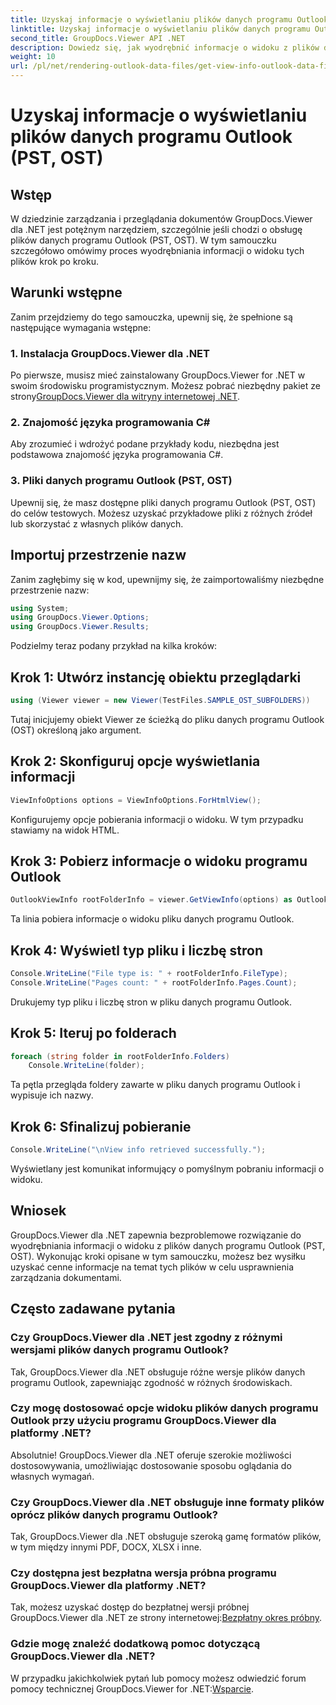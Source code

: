 ```yaml
---
title: Uzyskaj informacje o wyświetlaniu plików danych programu Outlook (PST, OST)
linktitle: Uzyskaj informacje o wyświetlaniu plików danych programu Outlook (PST, OST)
second_title: GroupDocs.Viewer API .NET
description: Dowiedz się, jak wyodrębnić informacje o widoku z plików danych programu Outlook (PST, OST) za pomocą programu GroupDocs.Viewer dla platformy .NET. Bez wysiłku zwiększ swoje możliwości zarządzania dokumentami.
weight: 10
url: /pl/net/rendering-outlook-data-files/get-view-info-outlook-data-file/
---
```


# Uzyskaj informacje o wyświetlaniu plików danych programu Outlook (PST, OST)

## Wstęp
W dziedzinie zarządzania i przeglądania dokumentów GroupDocs.Viewer dla .NET jest potężnym narzędziem, szczególnie jeśli chodzi o obsługę plików danych programu Outlook (PST, OST). W tym samouczku szczegółowo omówimy proces wyodrębniania informacji o widoku tych plików krok po kroku.
## Warunki wstępne
Zanim przejdziemy do tego samouczka, upewnij się, że spełnione są następujące wymagania wstępne:
### 1. Instalacja GroupDocs.Viewer dla .NET
 Po pierwsze, musisz mieć zainstalowany GroupDocs.Viewer for .NET w swoim środowisku programistycznym. Możesz pobrać niezbędny pakiet ze strony[GroupDocs.Viewer dla witryny internetowej .NET](https://releases.groupdocs.com/viewer/net/).
### 2. Znajomość języka programowania C#
Aby zrozumieć i wdrożyć podane przykłady kodu, niezbędna jest podstawowa znajomość języka programowania C#.
### 3. Pliki danych programu Outlook (PST, OST)
Upewnij się, że masz dostępne pliki danych programu Outlook (PST, OST) do celów testowych. Możesz uzyskać przykładowe pliki z różnych źródeł lub skorzystać z własnych plików danych.

## Importuj przestrzenie nazw
Zanim zagłębimy się w kod, upewnijmy się, że zaimportowaliśmy niezbędne przestrzenie nazw:
```csharp
using System;
using GroupDocs.Viewer.Options;
using GroupDocs.Viewer.Results;
```

Podzielmy teraz podany przykład na kilka kroków:
## Krok 1: Utwórz instancję obiektu przeglądarki
```csharp
using (Viewer viewer = new Viewer(TestFiles.SAMPLE_OST_SUBFOLDERS))
```
Tutaj inicjujemy obiekt Viewer ze ścieżką do pliku danych programu Outlook (OST) określoną jako argument.
## Krok 2: Skonfiguruj opcje wyświetlania informacji
```csharp
ViewInfoOptions options = ViewInfoOptions.ForHtmlView();
```
Konfigurujemy opcje pobierania informacji o widoku. W tym przypadku stawiamy na widok HTML.
## Krok 3: Pobierz informacje o widoku programu Outlook
```csharp
OutlookViewInfo rootFolderInfo = viewer.GetViewInfo(options) as OutlookViewInfo;
```
Ta linia pobiera informacje o widoku pliku danych programu Outlook.
## Krok 4: Wyświetl typ pliku i liczbę stron
```csharp
Console.WriteLine("File type is: " + rootFolderInfo.FileType);
Console.WriteLine("Pages count: " + rootFolderInfo.Pages.Count);
```
Drukujemy typ pliku i liczbę stron w pliku danych programu Outlook.
## Krok 5: Iteruj po folderach
```csharp
foreach (string folder in rootFolderInfo.Folders)
    Console.WriteLine(folder);
```
Ta pętla przegląda foldery zawarte w pliku danych programu Outlook i wypisuje ich nazwy.
## Krok 6: Sfinalizuj pobieranie
```csharp
Console.WriteLine("\nView info retrieved successfully.");
```
Wyświetlany jest komunikat informujący o pomyślnym pobraniu informacji o widoku.

## Wniosek
GroupDocs.Viewer dla .NET zapewnia bezproblemowe rozwiązanie do wyodrębniania informacji o widoku z plików danych programu Outlook (PST, OST). Wykonując kroki opisane w tym samouczku, możesz bez wysiłku uzyskać cenne informacje na temat tych plików w celu usprawnienia zarządzania dokumentami.
## Często zadawane pytania
### Czy GroupDocs.Viewer dla .NET jest zgodny z różnymi wersjami plików danych programu Outlook?
Tak, GroupDocs.Viewer dla .NET obsługuje różne wersje plików danych programu Outlook, zapewniając zgodność w różnych środowiskach.
### Czy mogę dostosować opcje widoku plików danych programu Outlook przy użyciu programu GroupDocs.Viewer dla platformy .NET?
Absolutnie! GroupDocs.Viewer dla .NET oferuje szerokie możliwości dostosowywania, umożliwiając dostosowanie sposobu oglądania do własnych wymagań.
### Czy GroupDocs.Viewer dla .NET obsługuje inne formaty plików oprócz plików danych programu Outlook?
Tak, GroupDocs.Viewer dla .NET obsługuje szeroką gamę formatów plików, w tym między innymi PDF, DOCX, XLSX i inne.
### Czy dostępna jest bezpłatna wersja próbna programu GroupDocs.Viewer dla platformy .NET?
 Tak, możesz uzyskać dostęp do bezpłatnej wersji próbnej GroupDocs.Viewer dla .NET ze strony internetowej:[Bezpłatny okres próbny](https://releases.groupdocs.com/).
### Gdzie mogę znaleźć dodatkową pomoc dotyczącą GroupDocs.Viewer dla .NET?
 W przypadku jakichkolwiek pytań lub pomocy możesz odwiedzić forum pomocy technicznej GroupDocs.Viewer for .NET:[Wsparcie](https://forum.groupdocs.com/c/viewer/9).